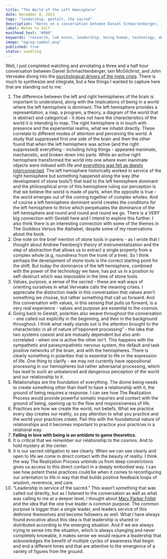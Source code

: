 ```yaml
---
title: "The World of the Left Hemisphere"
date: December 8, 2023
tags: "leadership, gestalt, the sacred"
description: "Notes on a conversation between Daniel Schmactenberger, Iain McGilchrist, and John Verveake"
label: Notes to Self
masthead_text: "#000"
keywords: "research, lab notes, leadership, being human, technology, design, cosmology, worlding"
image: "og/og-symbol.png"
published: true
status: seedling
---
```


Well, I just completed watching and annotating a three and a half hour conversation between Daniel Schmachtenberger, Iain McGilchrist, and John Verveake diving into the [psychological drivers of the meta crisis](https://youtu.be/-6V0qmDZ2gg?si=mfN9puqg25N3nsic). There is much to synthesize and integrate, but a few things I wanted to capture here that are standing out to me:

1. The difference between the left and right hemispheres of the brain is important to understand, along with the implications of being in a world where the left hemisphere is dominant. The left hemisphere provides a representation, a map, a program, a theory, a diagram of the world that is abstract and categorical - it does not have the characteristics of the world it is intending to map. The right hemisphere is in touch with presence and the experiential realms, what we inhabit directly. These correlate to different modes of attention and perceiving the world. A study that suppressed first one side of the brain and then the other found that when the left hemisphere was active (and the right suppressed) everything - including living things - appeared inanimate, mechanistic, and broken down into parts. While an active right hemisphere transformed the world into one where even inanimate objects were imbued with life and [everything was felt as deeply interconnected](https://www.ted.com/talks/jill_bolte_taylor_my_stroke_of_insight?language=en). The left hemisphere historically worked in service of the right hemisphere but something happened along the way (the development of stone tools?) that lead to the left hemisphere dominant and the philosophical error of this hemisphere ruling our perception is that we believe the world is made of parts, when the opposite is true - the world emerges out of the coming together of complex wholes. And of course a left hemisphere dominant world creates the conditions for the left hemisphere to thrive which perpetuates the dominance of the left hemisphere and round and round and round we go. There is a VERY big connection with Gestalt here and I intend to explore this further. I also think there is an interesting connection with some of the themes in The Goddess Versus the Alphabet, despite some of my reservations about the book.
2. One note on the brief mention of stone tools in parens - as I wrote that I thought about Andrew Feenberg’s theory of instrumentalization and the step of abstraction that allows us to extract a single property from a complex whole (e.g, roundness from the trunk of a tree). So I think perhaps the development of stone tools is the correct starting point for the shift. But today the dominance of the left hemisphere, combined with the power of the technology we have, has put us in a position to self-destruct which was impossible in the time of stone tools.
3. Values, purpose, a sense of the sacred - these are wall ways of orienting ourselves in what Verveake calls the meaning crises. I appreciate the distinction made in this conversation that values aren’t something we choose, but rather something that call us forward. And this conversation with values, in this sensing that pulls us forward, is a very _real_ experience - values and purpose are essential to the cosmos.
4. Going back to Gestalt, polarities also weave throughout the conversation - one called out explicitly in the beginning, and then in the background throughout. I think what really stands out is the attention brought to the characteristic in all of nature of“opponent processing” - the idea that two systems coexist and are mutually dependent but also anti-correlated - when one is active the other isn’t. This happens with the sympathetic and parasympathetic nervous system, the default and task positive networks of the brain, and with the hemispheres. There is clearly something in polarities that is essential to life or the expression of life. One thing to clarify - we may not currently have oppositional processing in our hemispheres but rather adversarial processing, which has lead to such an unbalanced and dangerous perception of the world and our relationship to it.
5. Relationships are the foundation of everything. The divine being needs to create something other than itself to have a relationship with it, the ground of being requires a response. I can see how The Realization Process would provide powerful somatic inquiries and contact with the ground of being, opening up to the flow and responsiveness of life.
6. Practices are how we create the world, not beliefs. What we practice every day creates our reality, so pay attention to what you practice and the world your practices create. Pair this with the foundational nature of relationships and it becomes important to practice your practices in a relational way.
7. **Falling in love with being is an antidote to game theoretics.**
8. It is critical that we remember our relationship to the cosmos. And to hold mystery at the center.
9. It is our sacred obligation to see clearly. When we can see clearly and open to life we come in direct contact with the beauty of reality. I think the way The Realization Process unbinds us from deep constrictions gives us access to this direct contact in a deeply embodied way. I can see how potent these practices could be when it comes to reconfiguring our orientation to life in way that that builds positive feedback loops of wisdom, reverence, and care.
10. “Leadership in service of the sacred.” This wasn’t something that was called out directly, but as I listened to the conversation as well as what was calling to me at a deeper level, I thought about [Mary Parker Follet](https://methodandmatter.com/notes/003/) and the idea that the one true leader is common purpose. The common purpose is bigger than a single leader, and leaders service of this dethrone themselves and become followers as well. What I have always found evocative about this idea is that leadership is shared or distributed according to the emerging situation. And if we are always trying to sense into the situation, which is always changing and never completely knowable, it makes sense we would require a leadership that acknowledges the benefit of multiple cycles of awareness that begin and end a different times and that are attentive to the emergence of a variety of figures from the ground.
